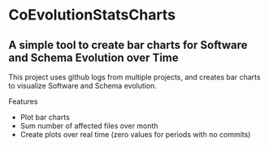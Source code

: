 # CoEvolutionStatsCharts
## A simple tool to create bar charts for Software and Schema Evolution over Time

This project uses github logs from multiple projects, and creates bar charts to visualize Software and Schema evolution.

Features
- Plot bar charts
- Sum number of affected files over month
- Create plots over real time (zero values for periods with no commits)


